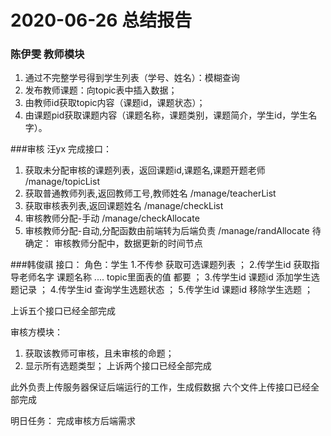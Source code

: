 # 2020-06-26 总结报告
### 陈伊雯 教师模块
1. 通过不完整学号得到学生列表（学号、姓名）：模糊查询
2. 发布教师课题：向topic表中插入数据；
3. 由教师id获取topic内容（课题id，课题状态）；
4. 由课题pid获取课题内容（课题名称，课题类别，课题简介，学生id，学生名字）。 

###审核 汪yx
完成接口：
1. 获取未分配审核的课题列表，返回课题id,课题名,课题开题老师  /manage/topicList
2. 获取普通教师列表,返回教师工号,教师姓名  /manage/teacherList
3. 获取审核表列表,返回课题姓名 /manage/checkList
4. 审核教师分配-手动 /manage/checkAllocate
5. 审核教师分配-自动,分配函数由前端转为后端负责 /manage/randAllocate
待确定：
审核教师分配中，数据更新的时间节点

###韩俊祺
接口：
角色：学生
1.不传参 获取可选课题列表 ；
2.传学生id 获取指导老师名字 课题名称 .... topic里面表的值 都要 ；
3.传学生id 课题id 添加学生选题记录 ；
4.传学生id 查询学生选题状态 ；
5.传学生id 课题id 移除学生选题 ；

上诉五个接口已经全部完成

审核方模块：
1. 获取该教师可审核，且未审核的命题；
2. 显示所有选题类型；
上诉两个接口已经全部完成

此外负责上传服务器保证后端运行的工作，生成假数据
六个文件上传接口已经全部完成


明日任务：
完成审核方后端需求
